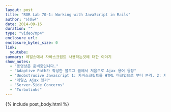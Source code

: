 ```yaml
---
layout: post
title: "ROR Lab 70-1: Working with JavaScript in Rails"
author: "남승균"
date: 2014-09-16
duration: ""
type: "video/mp4"
enclosure_url: 
enclosure_bytes_size: 0
link:
  youtube: 
summary: 레일스에서 자바스크립트 사용하는것에 대한 이야기
show_notes:
  - "동영상은 준비중입니다." 
  - "Adaptive Path가 작성한 블로그 글에서 처음으로 Ajax 용어 등장"
  - "Unobstrusive Javascript 1: 자바스크립트를 HTML 마크업으로 부터 분리. 2: 자바스크립트가 실행되지 않더라도 컨텐츠는 사용가능해야한다. 3: HTML의 접근성을 해치지 않아야한다."
  - "레일스 Ajax 헬퍼"
  - "Server-Side Concerns"
  - "Turbolinks"
---
```


{% include post_body.html %}